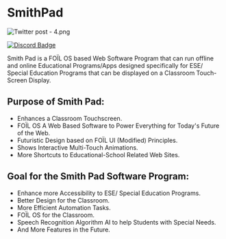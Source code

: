 # SmithPad

![Twitter post - 4.png](https://res.craft.do/user/full/23a03a79-af5e-1af9-b4ff-27170389b6b1/doc/09230642-5B39-4E9F-974D-4D676AEBBF43/12ACEF02-FA0F-4C92-8F24-18E23209BD0B_2/rrP4JE46DUIhhoM2PI2QoBqsqhw9Lu3yvBnZDD5cenAz/Twitter%20post%20-%204.png)

[![Discord Badge](https://img.shields.io/discord/951544472238444645?color=5865F2&label=Discord&logo=discord&logoColor=white&style=flat-square)](https://discord.gg/neSrTVgbkF)

Smith Pad is a FOÏL OS based Web Software Program that can run offline and online Educational Programs/Apps designed specifically for ESE/ Special Education Programs that can be displayed on a Classroom Touch-Screen Display.

## Purpose of Smith Pad:

- Enhances a Classroom Touchscreen.
- FOÏL OS A Web Based Software to Power Everything for Today's Future of the Web.
- Futuristic Design based on FOÏL UI (Modified) Principles.
- Shows Interactive Multi-Touch Animations.
- More Shortcuts to Educational-School Related Web Sites.

## Goal for the Smith Pad Software Program:

- Enhance more Accessibility to ESE/ Special Education Programs.
- Better Design for the Classroom.
- More Efficient Automation Tasks.
- FOÏL OS for the Classroom.
- Speech Recognition Algorithm AI to help Students with Special Needs.
- And More Features in the Future.

